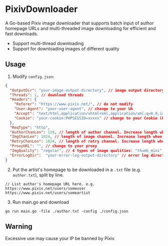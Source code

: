 # PixivDownloader
A Go-based Pixiv image downloader that supports batch input of author homepage URLs and multi-threaded image downloading for efficient and fast downloads.

- Support multi-thread downloading
- Support for downloading images of different quality


## Usage
1. Modify `config.json`: 
```json
{
  "OutputDir": "your-image-output-directory", // image output directory
  "Threads": 1, // download threads
  "Headers": {
    "Referer": "https://www.pixiv.net/", // do not modify 
    "User-Agent": "your-user-agent", // change to your UA
    "Accept": "text/html,application/xhtml+xml,application/xml;q=0.9,image/avif,image/webp,image/apng,*/*;q=0.8,application/signed-exchange;v=b3;q=0.7",
    "Cookie": "your-cookie:PHPSESSID=xxxxx" // change to your Cookie (PHPSESSID)
  },
  "ReqType": "http",
  "AuthorChanLen": 128, // length of author channel. Increase length when there are many authors.
  "ImgChanLen": 1024, // length of image channel. Increase length when there are many images.
  "RetryChanLen": 1024, // length of retry channel. Increase length when there are bad internet connections.
  "ProxyURL": "", // change to your proxy
  "ImgQuality": "regular", // 4 types of image qualities: "thumb_mini", "small", "regular" and "original"
  "ErrorLogDir":  "your-error-log-output-directory" // error log directory
}
```
2. Put the artist's homepage to be downloaded in a `.txt` file (e.g. `author.txt`), split by line.
``` plain
// List author's homepage URL here. e.g. https://www.pixiv.net/users/someuser
https://www.pixiv.net/users/someartist
```
3. Run main.go and download
```shell
go run main.go -file ./author.txt -config ./config.json
```

## Warning

Excessive use may cause your IP be banned by Pixiv.